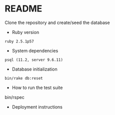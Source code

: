 # README

Clone the repository and create/seed the database


* Ruby version

`ruby 2.5.1p57`

* System dependencies

`psql (11.2, server 9.6.11)`

* Database initialization

`bin/rake db:reset`

* How to run the test suite

bin/rspec

* Deployment instructions
